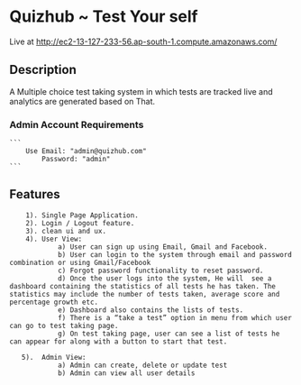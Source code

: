 # Quizhub ~ Test Your self

  Live at  http://ec2-13-127-233-56.ap-south-1.compute.amazonaws.com/

## Description
A Multiple choice test taking system in which tests are tracked live and analytics are generated based on That.

### Admin Account Requirements
    ```
        Use Email: "admin@quizhub.com"
            Password: "admin"
    ```
## Features

```
    1). Single Page Application.
    2). Login / Logout feature.
  	3). clean ui and ux.
    4). User View:
            a) User can sign up using Email, Gmail and Facebook.
            b) User can login to the system through email and password combination or using Gmail/Facebook
            c) Forgot password functionality to reset password.
            d) Once the user logs into the system, He will  see a dashboard containing the statistics of all tests he has taken. The statistics may include the number of tests taken, average score and percentage growth etc.
            e) Dashboard also contains the lists of tests.
            f) There is a “take a test” option in menu from which user can go to test taking page.
            g) On test taking page, user can see a list of tests he can appear for along with a button to start that test.

   5).  Admin View:
            a) Admin can create, delete or update test
            b) Admin can view all user details
